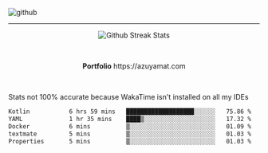 ![github](https://media.discordapp.net/attachments/881363147364118528/1142610121697021952/background.png?width=1000&height=300)<br>
___
<p align="center">
  <img alt="Github Streak Stats" src="https://streak-stats.demolab.com?user=Azuyamat&theme=transparent&hide_border=true"/>
</p><br>
<p align="center">
      <strong>Portfolio</strong> https://azuyamat.com
</p><br>

Stats not 100% accurate because WakaTime isn't installed on all my IDEs
<!--START_SECTION:waka-->

```txt
Kotlin           6 hrs 59 mins   ███████████████████░░░░░░   75.86 %
YAML             1 hr 35 mins    ████▒░░░░░░░░░░░░░░░░░░░░   17.32 %
Docker           6 mins          ▒░░░░░░░░░░░░░░░░░░░░░░░░   01.09 %
textmate         5 mins          ▒░░░░░░░░░░░░░░░░░░░░░░░░   01.03 %
Properties       5 mins          ▒░░░░░░░░░░░░░░░░░░░░░░░░   01.03 %
```

<!--END_SECTION:waka-->
